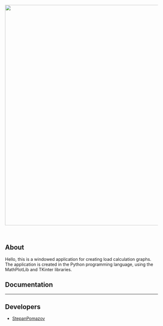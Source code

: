 <p align="center">
      <img src="https://i.postimg.cc/sDrpGMcw/iqocltre.png" width="726">
</p>

<p align="center">
   <img src="" alt="">
   <img src="" alt="">
   <img src="" alt="">
</p>

## About

Hello, this is a windowed application for creating load calculation graphs. The application is created in the Python programming language, using the MathPlotLib and TKinter libraries.

## Documentation

***

## Developers

- [StepanPomazov](https://gist.github.com/stepanpomazov)


